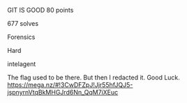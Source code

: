 GIT IS GOOD
80 points

677 solves

Forensics

Hard

intelagent

The flag used to be there. But then I redacted it. Good Luck. 
 https://mega.nz/#!3CwDFZpJ!Jjr55hfJQJ5-jspnyrnVtqBkMHGJrd6Nn_QqM7iXEuc

